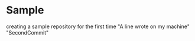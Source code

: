 # Sample
creating a sample repository for the first time
"A line wrote on my machine" 
"SecondCommit" 

